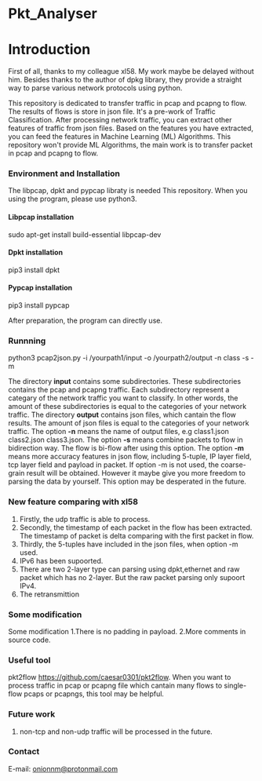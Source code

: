# Pkt_Analyser

Introduction
=============

First of all, thanks to my colleague xl58. My work maybe be delayed without him. Besides thanks to the author of dpkg library, they provide a straight way to parse various network protocols using python.

This repository is dedicated to transfer traffic in pcap and pcapng to flow. The results of flows is store in json file. It's a pre-work of Traffic Classification. After processing network traffic, you can extract other features of traffic from json files. Based on the features you have extracted, you can feed the features in Machine Learning (ML) Algorithms. This repository won't provide ML Algorithms, the main work is to transfer packet in pcap and pcapng to flow.
### Environment and Installation

The libpcap, dpkt and pypcap libraty is needed This repository. When you using the program, please use python3.

#### Libpcap installation

sudo apt-get install build-essential libpcap-dev

#### Dpkt installation

pip3 install dpkt

#### Pypcap installation

pip3 install pypcap

After preparation, the program can directly use.

### Runnning

python3 pcap2json.py -i /yourpath1/input -o /yourpath2/output -n class -s -m

The directory **input** contains some subdirectories. These subdirectories contains the pcap and pcapng traffic. Each subdirectory represent a categary of the network traffic you want to classify. In other words, the amount of these subdirectories is equal to the categories of your network traffic.
The directory **output** contains json files, which cantain the flow results. The amount of json files is equal to the categories of your network traffic.
The option **-n** means the name of output files, e.g class1.json class2.json class3.json.
The option **-s** means combine packets to flow in bidirection way. The flow is bi-flow after using this option.
The option **-m** means more accuracy features in json flow, including 5-tuple, IP layer field, tcp layer field and payload in packet. If option -m is not used, the coarse-grain result will be obtained. However it maybe give you more freedom to parsing the data by yourself. This option may be desperated in the future.


### New feature comparing with xl58

1. Firstly, the udp traffic is able to process.
2. Secondly, the timestamp of each packet in the flow has been extracted. The timestamp of packet is delta comparing with the first packet in flow.
3. Thirdly, the 5-tuples have included in the json files, when option -m used.
4. IPv6 has been supoorted.
5. There are two 2-layer type can parsing using dpkt,ethernet and raw packet which has no 2-layer. But the raw packet parsing only supoort IPv4.
6. The retransmittion

### Some modification

Some modification
1.There is no padding in payload. 
2.More comments in source code.

### Useful tool

pkt2flow https://github.com/caesar0301/pkt2flow. When you want to process traffic in pcap or pcapng file which cantain many flows to single-flow pcaps or pcapngs, this tool may be helpful.

### Future work

1. non-tcp and non-udp traffic will be processed in the future.

### Contact
E-mail: onionnm@protonmail.com
